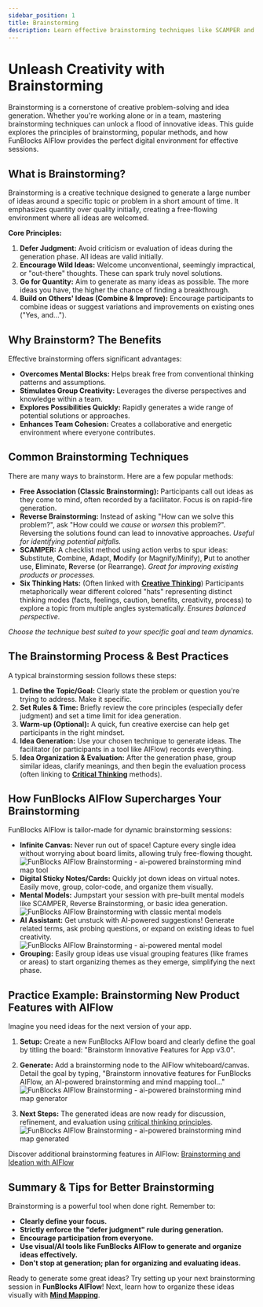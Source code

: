 ```yaml
---
sidebar_position: 1
title: Brainstorming
description: Learn effective brainstorming techniques like SCAMPER and Reverse Brainstorming. Discover how FunBlocks AIFlow's features like infinite canvas, sticky notes, and AI assist enhance idea generation.
---
```


# Unleash Creativity with Brainstorming

Brainstorming is a cornerstone of creative problem-solving and idea generation. Whether you're working alone or in a team, mastering brainstorming techniques can unlock a flood of innovative ideas. This guide explores the principles of brainstorming, popular methods, and how FunBlocks AIFlow provides the perfect digital environment for effective sessions.

## What is Brainstorming?

Brainstorming is a creative technique designed to generate a large number of ideas around a specific topic or problem in a short amount of time. It emphasizes quantity over quality initially, creating a free-flowing environment where all ideas are welcomed.

**Core Principles:**

1.  **Defer Judgment:** Avoid criticism or evaluation of ideas during the generation phase. All ideas are valid initially.
2.  **Encourage Wild Ideas:** Welcome unconventional, seemingly impractical, or "out-there" thoughts. These can spark truly novel solutions.
3.  **Go for Quantity:** Aim to generate as many ideas as possible. The more ideas you have, the higher the chance of finding a breakthrough.
4.  **Build on Others' Ideas (Combine & Improve):** Encourage participants to combine ideas or suggest variations and improvements on existing ones ("Yes, and...").

## Why Brainstorm? The Benefits

Effective brainstorming offers significant advantages:

* **Overcomes Mental Blocks:** Helps break free from conventional thinking patterns and assumptions.
* **Stimulates Group Creativity:** Leverages the diverse perspectives and knowledge within a team.
* **Explores Possibilities Quickly:** Rapidly generates a wide range of potential solutions or approaches.
* **Enhances Team Cohesion:** Creates a collaborative and energetic environment where everyone contributes.

## Common Brainstorming Techniques

There are many ways to brainstorm. Here are a few popular methods:

* **Free Association (Classic Brainstorming):** Participants call out ideas as they come to mind, often recorded by a facilitator. Focus is on rapid-fire generation.
* **Reverse Brainstorming:** Instead of asking "How can we solve this problem?", ask "How could we *cause* or *worsen* this problem?". Reversing the solutions found can lead to innovative approaches. *Useful for identifying potential pitfalls.*
* **SCAMPER:** A checklist method using action verbs to spur ideas: **S**ubstitute, **C**ombine, **A**dapt, **M**odify (or Magnify/Minify), **P**ut to another use, **E**liminate, **R**everse (or Rearrange). *Great for improving existing products or processes.*
* **Six Thinking Hats:** (Often linked with **[Creative Thinking](/docs/thinking-toolkit/creative-thinking)**) Participants metaphorically wear different colored "hats" representing distinct thinking modes (facts, feelings, caution, benefits, creativity, process) to explore a topic from multiple angles systematically. *Ensures balanced perspective.*

*Choose the technique best suited to your specific goal and team dynamics.*

## The Brainstorming Process & Best Practices

A typical brainstorming session follows these steps:

1.  **Define the Topic/Goal:** Clearly state the problem or question you're trying to address. Make it specific.
2.  **Set Rules & Time:** Briefly review the core principles (especially defer judgment) and set a time limit for idea generation.
3.  **Warm-up (Optional):** A quick, fun creative exercise can help get participants in the right mindset.
4.  **Idea Generation:** Use your chosen technique to generate ideas. The facilitator (or participants in a tool like AIFlow) records everything.
5.  **Idea Organization & Evaluation:** After the generation phase, group similar ideas, clarify meanings, and then begin the evaluation process (often linking to **[Critical Thinking](/docs/thinking-toolkit/critical-thinking)** methods).

## How FunBlocks AIFlow Supercharges Your Brainstorming

FunBlocks AIFlow is tailor-made for dynamic brainstorming sessions:

* **Infinite Canvas:** Never run out of space! Capture every single idea without worrying about board limits, allowing truly free-flowing thought.
![FunBlocks AIFlow Brainstorming - ai-powered brainstorming mind map tool](/img/portfolio/fullsize/aiflow_benefits.png)
* **Digital Sticky Notes/Cards:** Quickly jot down ideas on virtual notes. Easily move, group, color-code, and organize them visually.
* **Mental Models:** Jumpstart your session with pre-built mental models like SCAMPER, Reverse Brainstorming, or basic idea generation.
![FunBlocks AIFlow Brainstorming with classic mental models](/img/portfolio/fullsize/aiflow_panel_brainstorming_mental_model.png)
* **AI Assistant:** Get unstuck with AI-powered suggestions! Generate related terms, ask probing questions, or expand on existing ideas to fuel creativity. 
![FunBlocks AIFlow Brainstorming - ai-powered mental model](/img/portfolio/fullsize/aiflow_brainstorming_mental_model.png)
* **Grouping:** Easily group ideas use visual grouping features (like frames or areas) to start organizing themes as they emerge, simplifying the next phase.

## Practice Example: Brainstorming New Product Features with AIFlow

Imagine you need ideas for the next version of your app.

1.  **Setup:** Create a new FunBlocks AIFlow board and clearly define the goal by titling the board: "Brainstorm Innovative Features for App v3.0".
2.  **Generate:** Add a brainstorming node to the AIFlow whiteboard/canvas. Detail the goal by typing, "Brainstorm innovative features for FunBlocks AIFlow, an AI-powered brainstorming and mind mapping tool..."
![FunBlocks AIFlow Brainstorming - ai-powered brainstorming mind map generator](/img/portfolio/fullsize/aiflow_brainstorming_demo_1.png)

3.  **Next Steps:** The generated ideas are now ready for discussion, refinement, and evaluation using [critical thinking principles](/docs/thinking-toolkit/critical-thinking).
![FunBlocks AIFlow Brainstorming - ai-powered brainstorming mind map generated](/img/portfolio/fullsize/aiflow_brainstorming_demo_1_generated.png)

Discover additional brainstorming features in AIFlow: [Brainstorming and Ideation with AIFlow](/docs/aiflow-tricks-and-tips/Brainstorming)

## Summary & Tips for Better Brainstorming

Brainstorming is a powerful tool when done right. Remember to:

* **Clearly define your focus.**
* **Strictly enforce the "defer judgment" rule during generation.**
* **Encourage participation from everyone.**
* **Use visual/AI tools like FunBlocks AIFlow to generate and organize ideas effectively.**
* **Don't stop at generation; plan for organizing and evaluating ideas.**

Ready to generate some great ideas? Try setting up your next brainstorming session in **FunBlocks AIFlow**! Next, learn how to organize these ideas visually with **[Mind Mapping](/docs/thinking-toolkit/mind-mapping)**.